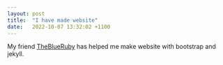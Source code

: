 ```yaml
---
layout: post
title:  "I have made website"
date:   2022-10-07 13:32:02 +1100
---
```


My friend [TheBlueRuby](https://theblueruby.github.io/) has helped me make website with bootstrap and jekyll.  